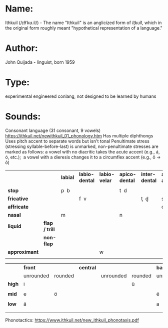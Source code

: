 # Name:
Ithkuil (/ɪθˈkʊ.il/) - The name "Ithkuil" is an anglicized form of _Iţkuîl_, which in the original form roughly meant "hypothetical representation of a language."
# Author:
John Quijada - linguist, born 1959
# Type:
experimental engineered conlang, not designed to be learned by humans
# Sounds:
Consonant language (31 consonant, 9 vowels)
https://ithkuil.net/newithkuil_01_phonology.htm
Has multiple diphthongs
Uses pitch accent to separate words but isn't tonal
Penultimate stress (stressing syllable-before-last) is unmarked, non-penultimate stresses are marked as follows: a vowel with no diacritic takes the acute accent (e.g., á, ó, etc.);  a vowel with a dieresis changes it to a circumflex accent (e.g., ö → ô)

|                 |                  |            |                  |                 |                  |                  |                    |                        |                     |             |           |            |             |             |     |
| --------------- | ---------------- | ---------- | ---------------- | --------------- | ---------------- | ---------------- | ------------------ | ---------------------- | ------------------- | ----------- | --------- | ---------- | ----------- | ----------- | --- |
|                 |                  | **labial** | **labio-dental** | **labio-velar** | **apico-dental** | **inter-dental** | **apico-alveolar** | **alveolar retroflex** | **alveolo-palatal** | **palatal** | **velar** | **uvular** | **glottal** | **lateral** |     |
|                 |                  |            |                  |                 |                  |                  |                    |                        |                     |             |           |            |             |             |     |
| **stop**        |                  | p  b       |                  |                 | t  d             |                  |                    |                        |                     |             | k  g      |            | **’**       |             |     |
| **fricative**   |                  |            | f  v             |                 |                  | ţ  d͕            | s  z               |                        | š   ž               | ç           | x         |            | h           | l͕          |     |
| **affricate**   |                  |            |                  |                 |                  |                  | c  ẓ               |                        | č   j               |             |           |            |             |             |     |
| **nasal**       |                  | m          |                  |                 | n                |                  |                    |                        |                     |             | ň         |            |             |             |     |
| **liquid**      | **flap / trill** |            |                  |                 |                  |                  |                    | r                      |                     |             |           |            |             |             |     |
|                 | **non-flap**     |            |                  |                 |                  |                  |                    |                        |                     |             |           |            | l           |             |     |
| **approximant** |                  |            |                  | w               |                  |                  |                    |                        |                     | y           |           | ř          |             |             |     |
|                 |                  |            |                  |                 |                  |                  |                    |                        |                     |             |           |            |             |             |     |

|   |   |   |   |   |   |   |   |   |
|---|---|---|---|---|---|---|---|---|
||**front**|   |**central**|   |   |**back**|   ||
||unrounded|rounded|   |unrounded|rounded|unrounded|rounded||
|**high**|i||   ||ü||u||
||
|**mid**|e|ö|   |||ë|o||
||
|**low**|ä||   |||a|||
||
||||||||||
Phonotactics: https://www.ithkuil.net/new_ithkuil_phonotaxis.pdf
